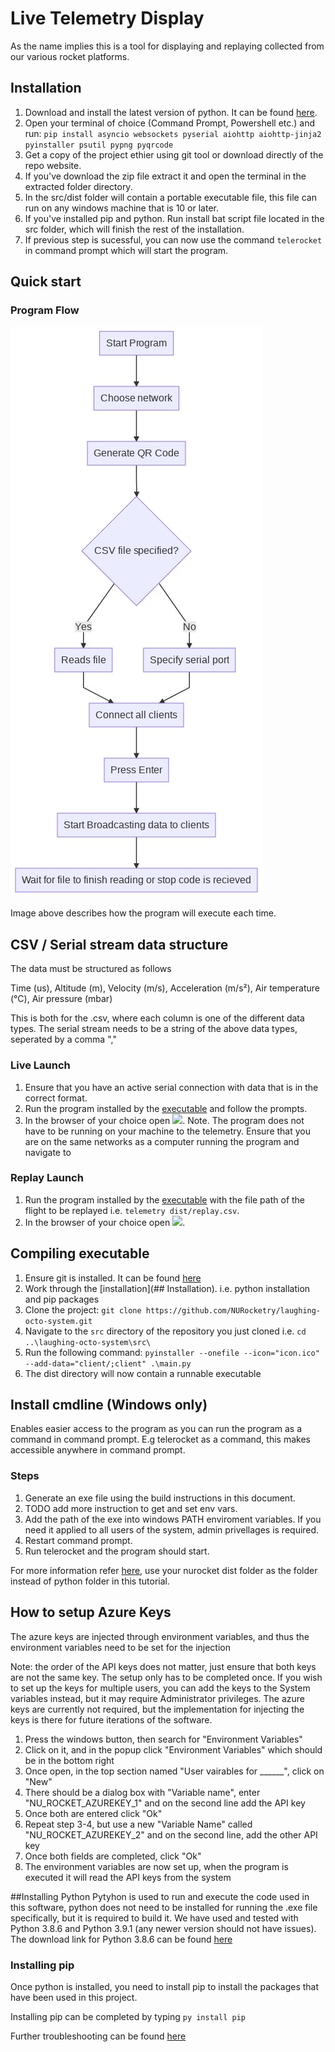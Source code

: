 # Live Telemetry Display
As the name implies this is a tool for displaying and replaying collected from our various rocket platforms. 


## Installation
1. Download and install the latest version of python. It can be found [here](https://www.python.org/downloads/). 
2. Open your terminal of choice (Command Prompt, Powershell etc.) and run: `pip install asyncio websockets pyserial aiohttp aiohttp-jinja2 pyinstaller psutil pypng pyqrcode`
3. Get a copy of the project ethier using git tool or download directly of the repo website.
4. If you've download the zip file extract it and open the terminal in the extracted folder directory.
5. In the src/dist folder will contain a portable executable file, this file can run on any windows machine that is 10 or later.
6. If you've installed pip and python. Run install bat script file located in the src folder, which will finish the rest of the installation.
7. If previous step is sucessful, you can now use the command ``` telerocket ``` in command prompt which will start the program.

## Quick start 

### Program Flow
![Program Flow](/programFlow.jpg)

Image above describes how the program will execute each time.

## CSV / Serial stream data structure
The data must be structured as follows

Time (us), Altitude (m), Velocity (m/s), Acceleration (m/s²), Air temperature (°C), Air pressure (mbar)

This is both for the .csv, where each column is one of the different data types.
The serial stream needs to be a string of the above data types, seperated by a comma ","

### Live Launch
1. Ensure that you have an active serial connection with data that is in the correct format.
2. Run the program installed by the [executable]() and follow the prompts.
3. In the browser of your choice open ![](ws://localhost:8080). 
Note. The program does not have to be running on your machine to the telemetry. Ensure that you are on the same networks as a computer running the program and navigate to [](ws://localhost:8080) 

### Replay Launch
1. Run the program installed by the [executable]() with the file path of the flight to be replayed i.e. `telemetry dist/replay.csv`.
2. In the browser of your choice open ![](ws://localhost:8080). 

## Compiling executable
1. Ensure git is installed. It can be found [here](https://git-scm.com/download/win)
2. Work through the [installation](## Installation). i.e. python installation and pip packages
3. Clone the project: `git clone https://github.com/NURocketry/laughing-octo-system.git`
4. Navigate to the `src` directory of the repository you just cloned i.e. `cd ..\laughing-octo-system\src\`
5. Run the following command: `pyinstaller --onefile --icon="icon.ico" --add-data="client/;client" .\main.py`
6. The dist directory will now contain a runnable executable

## Install cmdline (Windows only)
Enables easier access to the program as you can run the program as a command in command prompt.
E.g telerocket as a command, this makes accessible anywhere in command prompt.


### Steps
1. Generate an exe file using the build instructions in this document.
2. TODO add more instruction to get and set env vars.
3. Add the path of the exe into windows PATH enviroment variables. If you need it applied to all users of the system, admin privellages is required.
4. Restart command prompt.
5. Run telerocket and the program should start.

For more information refer [here](https://origin.geeksforgeeks.org/how-to-add-python-to-windows-path/), use your nurocket dist folder as the folder instead of python folder in this tutorial. 


## How to setup Azure Keys
The azure keys are injected through environment variables, and thus the environment variables need to be set for the injection

Note:  the order of the API keys does not matter, just ensure that both keys are not the same key. The setup only has to be completed once. If you wish to set up the keys for multiple users, you can add the keys to the System variables instead, but it may require Administrator privileges. The azure keys are currently not required, but the implementation for injecting the keys is there for future iterations of the software.
1. Press the windows button, then search for "Environment Variables"
2. Click on it, and in the popup click "Environment Variables" which should be in the bottom right
3. Once open, in the top section named "User vairables for ______", click on "New"
4. There should be a dialog box with "Variable name", enter "NU_ROCKET_AZUREKEY_1" and on the second line add the API key
5. Once both are entered click "Ok"
6. Repeat step 3-4, but use a new "Variable Name" called "NU_ROCKET_AZUREKEY_2" and on the second line, add the other API key
7. Once both fields are completed, click "Ok"
8. The environment variables are now set up, when the program is executed it will read the API keys from the system


##Installing Python
Pytyhon is used to run and execute the code used in this software, python does not need to be installed for running the .exe file specifically, but it is required to build it. We have used and tested with Python 3.8.6 and Python 3.9.1 (any newer version should not have issues). The download link for Python 3.8.6 can be found [here](https://www.python.org/downloads/release/python-386/)

### Installing pip
Once python is installed, you need to install pip to install the packages that have been used in this project.

Installing pip can be completed by typing `py install pip`

Further troubleshooting can be found [here](https://pip.pypa.io/en/stable/installing/)
